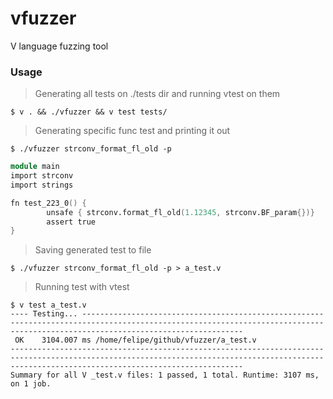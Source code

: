 # vfuzzer
V language fuzzing tool


### Usage

> Generating all tests on ./tests dir and running vtest on them

`$ v . && ./vfuzzer && v test tests/`


> Generating specific func test and printing it out

`$ ./vfuzzer strconv_format_fl_old -p`
```V
module main
import strconv
import strings

fn test_223_0() {
        unsafe { strconv.format_fl_old(1.12345, strconv.BF_param{})}
        assert true
}
```

> Saving generated test to file

`$ ./vfuzzer strconv_format_fl_old -p > a_test.v`

> Running test with vtest

```
$ v test a_test.v
---- Testing... --------------------------------------------------------------------------------------------------------------------------------------------------------------------------------
 OK    3104.007 ms /home/felipe/github/vfuzzer/a_test.v
------------------------------------------------------------------------------------------------------------------------------------------------------------------------------------------------
Summary for all V _test.v files: 1 passed, 1 total. Runtime: 3107 ms, on 1 job.
```
